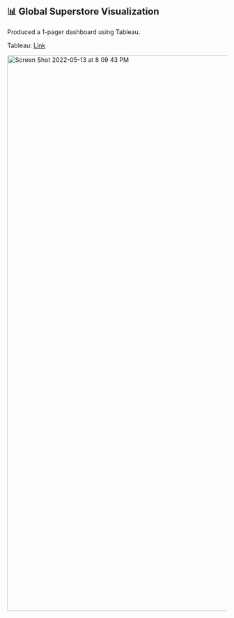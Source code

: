 ## 📊 Global Superstore Visualization

Produced a 1-pager dashboard using Tableau.

Tableau: [Link](https://public.tableau.com/app/profile/a.kia/viz/GlobalPerfromance1_0/GlobalPerformanceDashboard?publish=yes)

<img width="1278" alt="Screen Shot 2022-05-13 at 8 09 43 PM" src="https://user-images.githubusercontent.com/103283421/168405252-02799075-cf72-4f71-a313-d2d29eb06cc4.png">

